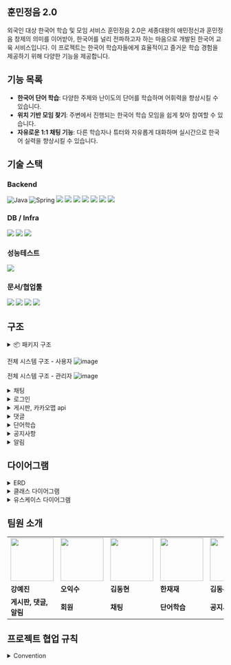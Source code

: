 
## 훈민정음 2.0
외국인 대상 한국어 학습 및 모임 서비스
훈민정음 2.0은 세종대왕의 애민정신과 훈민정음 창제의 의미를 이어받아, 한국어를 널리 전파하고자 하는 마음으로 개발된 한국어 교육 서비스입니다. 이 프로젝트는 한국어 학습자들에게 효율적이고 즐거운 학습 경험을 제공하기 위해 다양한 기능을 제공합니다.

## 기능 목록



- **한국어 단어 학습**: 다양한 주제와 난이도의 단어를 학습하며 어휘력을 향상시킬 수 있습니다.
- **위치 기반 모임 찾기**: 주변에서 진행되는 한국어 학습 모임을 쉽게 찾아 참여할 수 있습니다.
- **자유로운 1:1 채팅 기능**: 다른 학습자나 튜터와 자유롭게 대화하며 실시간으로 한국어 실력을 향상시킬 수 있습니다.



## 기술 스택

### Backend <br/>
![Java](https://img.shields.io/badge/Java%2017-007396?style=flat-square&logo=java&logoColor=white)
![Spring](https://img.shields.io/badge/spring-%236DB33F.svg?style=flat-square&logo=spring&logoColor=white)
<img src="https://img.shields.io/badge/Spring%20Boot%203.3.4 -6DB33F?style=flat-square&logo=Spring%20Boot&logoColor=white"/>
<img src="https://img.shields.io/badge/Spring%20Data%20JPA%203.3.2-6DB33F?style=flat-square&logo=&logoColor=white"/>
<img src="https://img.shields.io/badge/Spring Security-6DB33F?style=flat-square&logo=Spring Security&logoColor=white">
<img src="https://img.shields.io/badge/JUnit5-25A162?style=flat-square&logo=JUnit5&logoColor=white">
<img src="https://img.shields.io/badge/Lombok-FF0000?style=flat-square&logo=Lombok&logoColor=white">
<img src="https://img.shields.io/badge/JWT-000000?style=flat-square&logo=JSON-Web-Tokens&logoColor=white">
<img src="https://img.shields.io/badge/Gradle-0?style=flat-square&logo=gradle&logoColor=white&color=%2302303A">

### DB / Infra
<img src="https://img.shields.io/badge/MySQL%208.0.39-4479A1?style=flat-square&logo=MySQL&logoColor=white">  <img src="https://img.shields.io/badge/Redis-DC382D?style=flat-square&logo=Redis&logoColor=white"> <img src="https://img.shields.io/badge/docker-%230db7ed.svg?style=flat-square&logo=docker&logoColor=white">


### 성능테스트
<img src="https://img.shields.io/badge/JMeter-D22128?style=flat-square&logo=Apache-JMeter&logoColor=white">

### 문서/협업툴
<img src="https://img.shields.io/badge/Notion-000000?style=flat-square&logo=notion&logoColor=white"> <img src="https://img.shields.io/badge/Slack-4A154B?style=flat-square&logo=slack&logoColor=white">
<img src="https://img.shields.io/badge/IntelliJ IDEA-4A154B?style=flat-square&logo=intellijidea&logoColor=white">
<img src="https://img.shields.io/badge/Swagger-0?style=flat-square&logo=Swagger&logoColor=white&color=%2385EA2D">

## 구조
<details>
  <summary>📦 패키지 구조</summary>

├─ src<br/>
│  ├─ main <br/>
│  │  ├─ java <br/>
│  │  │  └─ com <br/>
│  │  │     └─ hunmin <br/>
│  │  │        └─ domain <br/>
│  │  │           ├─ config <br/>
│  │  │           ├─ controller <br/>
│  │  │           │  └─ advice     <br/>
│  │  │           ├─ dto<br/>
│  │  │           │  ├─ board <br/>
│  │  │           │  ├─ chat  <br/>
│  │  │           │  ├─ comment <br/>
│  │  │           │  ├─ member <br/>
│  │  │           │  ├─ notice <br/>
│  │  │           │  ├─ notification <br/>
│  │  │           │  ├─ page<br/>
│  │  │           │  └─ word<br/>
│  │  │           ├─ entity<br/>
│  │  │           ├─ exception<br/>
│  │  │           ├─ handler<br/>
│  │  │           ├─ json<br/>
│  │  │           ├─ jwt<br/>
│  │  │           ├─ pubsub<br/>
│  │  │           ├─ repository<br/>
│  │  │           │  └─ search<br/>
│  │  │           └─ service<br/>
│  │  └─ resources<br/>
│  │     ├─ static<br/>
│  │     │  ├─ images<br/>
│  │     └─ templates<br/>
│  │        └─ message<br/>
│  └─ test<br/>
│     └─ java<br/>
│        └─ com<br/>
│           └─ hunmin<br/>
│              └─ domain<br/>
│                 ├─ repository<br/>
│                 └─ service<br/>
└─ uploads

</details>

전체 시스템 구조 - 사용자
![image](https://github.com/user-attachments/assets/f215a005-0a1f-4965-a7de-cc9c0ed1e705)

전체 시스템 구조 - 관리자
![image](https://github.com/user-attachments/assets/f6289385-2c9d-4d5c-b785-269c6f55425f)


<details>
<summary>채팅</summary>
    
채팅 시스템 구조
![image](https://github.com/user-attachments/assets/2366cd7f-a491-478d-a456-7da0d1a6f932)

## 1. 채팅 구현 기술


### **WebSocket + STOMP + Redis Pub/Sub**

-  웹소켓 기술에 STOMP 기술을 곁들여 보다 편리한 메세지 전송을 구현
-  PUB/SUB 을 붙인 엔드포인트로 간단히 수신자/송신자를 구별
-  서버 확장성을 위한 redis를 이용, 서버간 데이터 전송을 구현 + 인메모리 영역 저장소 활용으로 빠른 성능을 기대

- **특징**:
    - 양방향 통신으로 편리한 서비스 구현
    - 편리한 실시간 메세지 송수신 구현
    - Redis를 이용한 빠른 성능 구현
    - 서버간 데이터 전송으로 서버 확장성 구현
      

### 2. 데이터의 흐름


 데이터 흐름: 클라이언트 -> 웹소캣 -> 컨트롤러 -> 서비스 -> stomp handler -> security filter -> stomp.send -> redis -> server -> 클라이언트 

 기술 흐름: Publisher -> 웹소캣 -> Stomp -> Redis -> data save -> Stomp -> 웹소캣 -> Subscriber
 
 </details>

<details>
<summary>로그인</summary>
  
![image](https://github.com/user-attachments/assets/96eeda40-6137-411c-9079-340c68ba8ef9)
![ezgif com-resize](https://github.com/user-attachments/assets/6a277246-c0db-4a2f-8558-216723b7968c)

</details>

<details>
<summary>게시판, 카카오맵 api</summary>

![image](https://github.com/user-attachments/assets/c2e09ee3-78ce-43b8-adac-10a4f99e22c7)
![2-ezgif com-video-to-gif-converter](https://github.com/user-attachments/assets/de56f762-6238-406a-b4d1-f6c2848e99c5)

</details>

<details>
<summary>댓글</summary>

![image](https://github.com/user-attachments/assets/5eee0b1c-330b-4f47-b7ef-b3b62c6610ca)
![ezgif com-video-to-gif-converter](https://github.com/user-attachments/assets/d77f8df5-d258-4002-9cb6-491f8951a871)

</details>

<details>
<summary>단어학습</summary>

![image](https://github.com/user-attachments/assets/e69f97e1-72d0-48a5-8733-c7f03316762f)

</details>

<details>
<summary>공지사항</summary>

![image](https://github.com/user-attachments/assets/2775734c-64c1-4ad9-a127-706fef970f7f)

![공지사항 ](https://github.com/user-attachments/assets/56c49dad-a15b-429e-a922-87e42392db4e)


1. 공지사항 작업(생성, 수정, 삭제)을 수행하기 위한 요청이 들어옵니다.<br/>
2. 컨트롤러는 이 요청을 수신하고 SecurityContext에서 인증된 사용자 세부 정보를 추출합니다.<br/>
3. 컨트롤러는 해당 사용자 정보를 서비스 메서드에 전달합니다.<br/>
4. 서비스 메서드는 데이터베이스에서 해당 사용자의 정보를 조회합니다. <br/>
5. 서비스 메서드는 사용자가 관리자인지 확인하고 관리자가 아닐경우 예외를 발생시켜 작업을 중단하고 관리자일 경우 요청된 작업을 진행합니다.<br/>

</details>

<details>
<summary>알림</summary>

![image](https://github.com/user-attachments/assets/9a2a6f92-4cfa-49dd-8116-aeada072c9b3)

![image](https://github.com/user-attachments/assets/e94a41af-4d57-4c2a-ae2b-7aa22b46081f)

![3-ezgif com-video-to-gif-converter](https://github.com/user-attachments/assets/28753421-d3b6-45e7-bb09-c3b299c94141)



</details>

## 다이어그램
<details>
<summary>ERD</summary>
    
![image](https://github.com/user-attachments/assets/7fd35a00-f121-44e2-9c33-302baefb44bd)

</details>

<details>
<summary>클래스 다이어그램</summary>

![hunmin](https://github.com/user-attachments/assets/566f6dd3-dcaf-4e60-ab9e-0138137f2aa6)

</details>

<details>
<summary>유스케이스 다이어그램</summary>
  
![USECASE  ](https://github.com/user-attachments/assets/61339a9e-571f-4370-8dbf-33f72ad329d0)

</details>



## 팀원 소개

<table>
  <tr>
    <td>
        <a href="https://github.com/kang-ye-jin">
            <img src="https://avatars.githubusercontent.com/u/143896003?v=4" width="100px" />
        </a>
    </td>
    <td>
        <a href="https://github.com/iam52">
            <img src="https://avatars.githubusercontent.com/u/131854898?v=4" width="100px" />
        </a>
    </td>
    <td>
        <a href="https://github.com/Dom1046">
            <img src="https://avatars.githubusercontent.com/u/173169283?v=4" width="100px" />
        </a>
    </td>
    <td>
        <a href="https://github.com/HanJae-Jae">
            <img src="https://avatars.githubusercontent.com/u/177859651?v=4" width="100px" />
        </a>
    </td>
    <td>
        <a href="https://github.com/DongWooKim4343">
            <img src="https://avatars.githubusercontent.com/u/106728608?v=4" width="100px" />
        </a>
    </td>
  </tr>
  <tr>
    <td><b>강예진</b></td>
    <td><b>오익수</b></td>
    <td><b>김동현</b></td>
    <td><b>한재재</b></td>
    <td><b>김동우</b></td>
  </tr>
  <tr>
    <td><b>게시판, 댓글, 알림</b></td>
    <td><b>회원</b></td>
    <td><b>채팅</b></td>
    <td><b>단어학습</b></td>
    <td><b>공지사항</b></td>
  </tr>
</table>


## 프로젝트 협업 규칙

<details>
<summary>Convention </summary>

💡 이슈 생성 → 브랜치 생성 → 해당 브랜치로 이동 → develop pull → 작업 중간중간 커밋 → 해당 이슈에 대한 작업이 다 완료되면 pr 생성

🚨 커밋 메시지도 템플릿을 지켜주세요 (커밋 메시지 push 전까지는 수정할 수 있어요)

🚨 헷갈리면 push를 멈춰 주세요

🚨 merge 시 충돌을 주의해 주세요 ❗️

🚨 main은 배포중인 브랜치이므로 pr은 develop 으로 부탁드려요

🚨 궁금한 점이 있다면 언제든 같이 해결해요 😊


### [type]

- feat : 새로운 기능 구현
- mod : 코드 및 내부 파일 수정
- add : feat 이외의 부수적인 코드, 파일, 라이브러리 추가
- del : 불필요한 코드나 파일 삭제
- fix : 버그 및 오류 해결
- ui : UI 관련 작업
- chore : 버전 코드, 패키지 구조, 함수 및 변수명 변경 등의 작은 작업
- hotfix : 배포된 버전에 이슈 발생 시, 긴급하게 수정 작업
- rename : 파일이나 폴더명 수정
- docs : README나 Wiki 등의 문서 작업
- refactor : 코드 리팩토링
- merge : 서로 다른 브랜치 간의 병합
- comment : 필요한 주석 추가 및 변경

---

### issue

- 제목
    
    ```java
    [type] 작업 내용 간단히
    ```
    

### branch
  
💡issue 안에서 바로 branch를 만들어주세요 ❗️


```java
feature/#(이슈번호 앞에 붙여주세요!

ex) feature/#1-add-ipa-엔티티-설계
```

### commit message

```java
[type] 작업 내용 간단히

ex) 
[feat] ~~~한 기능 구현 
```

### PR

- 제목
    
    ```java
    [type] 작업 내용 간단히
    ```

### 패키지명

- 소문자

### 패키지 구조

com>도메인 명>www>

- config
- controller>advice
- dto
- entity
- exception
- repository>search
- security
- service
- jwt

= <Test 패키지는 main과 대칭>

- ctrl+shift+t
- 자바 컨벤션 준수

### 기타

- if 중괄호 필수
    
    ```java
    if (condition) {
        // 한 줄이라도
    }
    ```
    
- 클래스, 메서드 주석
    
    ```java
    //간단한 설명
    ```
    

- 로그 : 필요 시 규칙없이 작성
</details>

